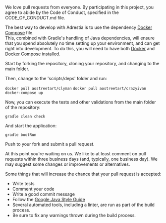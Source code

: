 We love pull requests from everyone.  By participating in this project, you agree to abide by the Code of Conduct, specified in the CODE_OF_CONDUCT.md file.

The best way to develop with Adrestia is to use the dependency [Docker Compose](https://docs.docker.com/compose/) file.  
This, combined with Gradle's handling of Java dependencies, will ensure that you spend absolutely no time setting up your
environment, and can get right into development.  To do this, you will need to have both [Docker](https://docs.docker.com/engine/installation/) and [Docker Compose](https://docs.docker.com/compose/install/) installed.

Start by forking the repository, cloning your repository, and changing to the main folder.

Then, change to the 'scripts/deps' folder and run:

`docker pull aostreetart/clyman`
`docker pull aostreetart/crazyivan`
`docker-compose up`

Now, you can execute the tests and other validations from the main folder of the repository:

`gradle clean check`

And start the application:

`gradle bootRun`

Push to your fork and submit a pull request.

At this point you're waiting on us. We like to at least comment on pull requests within three business days (and, typically, one business day). We may suggest some changes or improvements or alternatives.

Some things that will increase the chance that your pull request is accepted:

* Write tests
* Comment your code
* Write a good commit message
* Follow the [Google Java Style Guide](https://google.github.io/styleguide/javaguide.html)
* Several automated tools, including a linter, are run as part of the build process.  
* Be sure to fix any warnings thrown during the build process.

